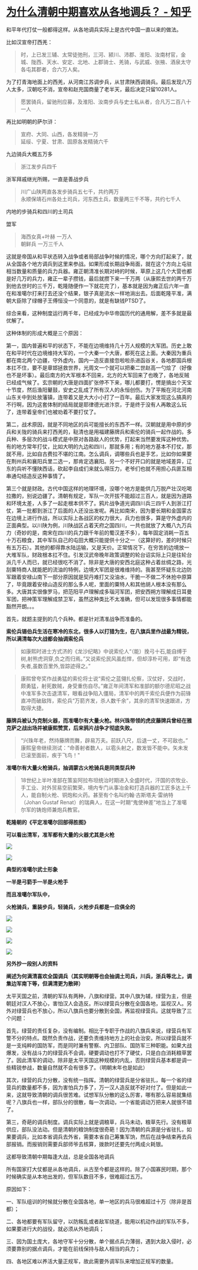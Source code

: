 # [为什么清朝中期喜欢从各地调兵？ - 知乎](https://www.zhihu.com/question/482905955/answer/2115855547)

和平年代打仗一般都得这样。从各地调兵实际上是古代中国一直以来的做法。

比如汉宣帝打西羌：

> 时，上已发三辅、太常徒弛刑，三河、颍川、沛郡、淮阳、汝南材官，金城、陇西、天水、安定、北地、上郡骑士、羌骑，与武威、张掖、酒泉太守各屯其郡者，合六万人矣。

为了打青海地面上的西羌，从河南江苏调步兵，从甘肃陕西调骑兵。最后发现六万人太多，汉朝吃不消，宣帝和赵充国商量了老半天，最后决定只留10281人。

> 愿罢骑兵，留驰刑应募，及淮阳、汝南步兵与史士私从者，合凡万二百八十一人

再比如明朝的萨尔浒：

> 宣府、大同、山西，各发精骑一万  
> 延绥、宁夏、甘肃、固原各发精骑六千

九边骑兵大概五万多

> 浙江发步兵四千

浙军拜戚继光所赐，一直是善战步兵

> 川广山陕两直各发步骑兵五七千，共约两万  
> 永顺保靖石州各处土司兵，河东西土兵，数量两三千不等，共约七千人

内地的步骑兵和四川的土司兵

盟军

> 海西女真+叶赫 一万人  
> 朝鲜兵 一万三千人

这就是帝国从和平状态转入战争或者局部战争时候的情况，哪个方向打起来了，就从全国各个地方调兵到这里来参战。如果形成长期战争局面，就在这个方向上屯驻相当数量和质量的兵力兵器。雍正朝清准长期对峙的时候，草原上这几个大营也都是好几万的兵力，雍正一辈子攒钱，最后就攒下来一千万两（从康熙去世的两千万到他去世时的三千万，乾隆随便作一下就花完了），基本就是因为雍正后六年一直在和准噶尔打来打去还没个结果，银子真是流水一样地淌出去。后面乾隆平准，满朝大臣除了绿帽子王傅恒没一个同意的，就是有缺钱PTSD了。

综合来看，这种制度运行两千年，已经成为中华帝国历代的通用解，差不多就是最优解了。

这种体制的形成大概是三个原因：

第一，国内普遍和平的状态下，不能在边境维持几十万人规模的大军团。历史上敢在和平时代在边境维持大军的，一个大秦一个大唐，都死在这上面。大秦因为重兵都在南北两个边疆，守外虚内，国内一造反直接忽啦啦杀进函谷关，各地郡国兵根本扛不住，要不是章邯拯救世界，光周文一个就可以把秦二世赵高一勺烩了（好像也不是坏事）。最后南方的大军根本不回来，北方的大军回来了也晚了，各地反贼已经成气候了。玄宗朝的大唐是四面扩张停不下来，哪儿都要打，愣是搞出个天宝十节度，然后渔阳鼙鼓，安史之乱成了所有汉人的永恒创伤。为了平叛在河北河南山东关中到处放藩镇，连带着又是大大小小打了一百年。最后大家发现这么搞真的不行啊，因为这套体制的结局就是耶律德光进汴京，于是终于没有人再敢这么玩了，连带着皇帝们也被劝着不要打仗了。

第二，战术原因，就是不同地区的兵可能擅长的东西不一样。汉朝就是用中原的步兵和关陇的骑兵来打西羌的，鞑清也是用福建藤牌兵和索伦的骑兵一起作战的。多兵种、多层次的战斗模式是中原对各路敌人的优势，打起来当然要发挥这种优势。有的地方常年打仗，比如大明的九边和四川，那就多用；有的地方基本不打仗，那就不用，比如自古费拉不堪的江南。怎么调兵，调哪些兵也是手艺，比如你如果要在荆州兵和襄阳兵里二选一，那肯定选襄阳。另一个不好开口的就是地域差异，辽东的兵听不懂陕西话，砍起李自成们来就么得压力，老爷们也就不用担心兵匪互相串通勾结造反这种事情了。

第三个就是财政。古代中国这样的地理环境，没哪个地方是能供几万脱产壮汉吃喝拉撒的，别说边疆了。清朝有规定，军队一次开拔不能超过三百人，就是因为道路和环境太差，人多了一起走根本供不了。鸦片战争道光调四川兵三四千人到浙江打仗，第一批都到浙江了后面的人还没出发呢。再比如南宋，因为要长期和金国蒙古在边境上进行作战，所以实际上各战区的权力很大，兵力也很多，算是守外虚内的正面典型。以川陕为例，川陕战区占着天府之国四川，一共也就放了大概八九万兵力（奇妙的是，南宋在四川的兵力跟千年前的蜀汉差不多），每年固定消耗一百五十万石粮食，其中军队自己的屯田大概只能提供十分之一（这算好的，差的时候只有五万石）。其他的都得靠水陆运输，又是天价。正常情况下，在穷苦的边境放一大堆军队，财政根本扛不住。引发汉武帝晚年政策调整的轮台诏实际上只是往轮台派几千人而已，就已经很吃不消了。除非是大唐的安西北庭这种占着丝绸之路，光刮粟特商人就能肥的流油的特例，边境大军团是很难维持的。我甚至怀疑东北边防军跟着安禄山南下一部分原因就是契丹难打又没油水，干脆一不做二不休抢中原算了，毕竟跟着安禄山造反的那么多人呢，里面的粟特人和其他胡人根本没有那么多。大唐其实很像罗马，把范阳平卢理解成多瑙河军团，把安西朔方理解成日耳曼军团，把神策军理解成禁卫军，虽然这种类比不太准确，但可以发现很多事情都能豁然开朗。。。

首先，就题主提到的几个兵种。都是针对清准战争而准备的。

**索伦兵锡伯兵生活在寒冷的东北，很多人以打猎为生，在八旗兵里作战最为精锐，所以满清每次大战都会抽调索伦兵**

> 如康熙时进士方式济的《龙沙纪略》中说索伦人“（能）挽弓十石,能自缚于树,射熊虎洞穿,负之而归焉。”又说索伦民风虽彪悍，但却淳朴可用，即“有逸失者,虽数百里外,皆踪迹得之。”

> 康熙曾夸奖作战勇猛的索伦将士说“索伦之蓝翎扎伦察，汉仗好，交战时，颇勇猛，射死数贼，身受重伤自尽。”雍正年间清军和准部的额尔德尼昭之战中准军多次击退清军，眼看战争陷入僵局，清军中的两千索伦兵便作为前锋直冲而破敌阵，索伦兵“万箭齐发，杀人数千余”，其余的清军快速跟进，方取得大捷。

**藤牌兵被认为克制火器，而准噶尔有大量火枪。林兴珠带领的虎皮藤牌兵曾经在雅克萨之战出场并被康熙赞赏，后来鸦片战争才彻底失败。**

> “兴珠年老，然持藤牌而舞，辟易万夫。前跃八尺，后退一丈，不可敌也。” 康熙皇帝继续测试：“命善射者数人，以雹头射之，数发皆不能中。矢未发已滚至面前，疾于飞鸟！"

**准噶尔有大量火枪骑兵，抽调蒙古火枪骑兵是同类型兵种**

> 18世纪上半叶准部在策妄阿拉布坦统治时期进入全盛时代，汗国的农牧业、手工业、对外贸易空前繁荣，境内专门从事冶金和打造兵器的工匠多达上千人，能自制火枪、铜炮和火药。甚至有个名叫约翰·古斯塔夫·雷纳特（Johan Gustaf Renat）的瑞典人，在这一时期“鬼使神差”地当上了准噶尔军的铸炮师兼炮兵教官。

**乾隆朝的《平定准噶尔回部得胜图》**

**可以看出清军，准军都有大量的火器尤其是火枪**

![](https://pic2.zhimg.com/50/v2-20445d05c6aa8479cd9d585658e1eeac_720w.jpg?source=1940ef5c)

![](https://pica.zhimg.com/50/v2-f9bf6a7568ea04bf342e5567cf8a4d5f_720w.jpg?source=1940ef5c)

**典型的准噶尔武士形象**

**一半是弓箭手一半是火枪手**

**而且准噶尔军队中，**

**火枪骑兵，重装步兵，轻骑兵，火枪步兵都是一应俱全的**

![](https://pic3.zhimg.com/50/v2-5752d3b45069a03bbc3f97f40db06d47_720w.jpg?source=1940ef5c)

![](https://pica.zhimg.com/50/v2-4d818f2d376a16bcb1208ce88ac9cd02_720w.jpg?source=1940ef5c)

![](https://pic2.zhimg.com/50/v2-0690868ab0bc35fd6dd91d95952b72e9_720w.jpg?source=1940ef5c)

![](https://pica.zhimg.com/50/v2-c3f3cc4a9013ea1988e0e9ee592d9b53_720w.jpg?source=1940ef5c)

**另外抄一段别人的资料**

**阐述为何满清喜欢全国调兵（其实明朝等也会抽调土司兵，川兵，浙兵等北上，调集边军南下等，但满清更为散碎）**

太平天国之前，清朝的军队有两种，八旗和绿营。其中八旗为辅，绿营为主，但是朝廷对汉人不放心，害怕汉人会造反。所以绿营兵分散在全国各地，监视汉人。另外对绿营兵也不放心，所以八旗兵也要分散到全国，再监视绿营兵。这就导致了三个问题：

首先，绿营的责任复杂，没有编制。相比于专职于作战的八旗兵来说，绿营兵有军警不分的特点。既然负责作战，还要负责维持地方上的社会治安。所以绿营兵就不是一支纯粹的国防军，而是同时兼有警察、内卫部队、国防军三种职能。如果大战爆发，没有战斗力的绿营兵不会调，硬要调动也打不了硬仗，只是白白消耗粮草罢了。因此清军的调动，除非是太平天国这种规模的内乱，否则绿营兵基本都是调一些精锐参战，数量自然就不会有很多了。（明朝末年也是如此）

其次，绿营的兵力分散，没有统一指挥。清朝的绿营兵是分省驻扎，每一个省的绿营兵的数量都不多，因为害怕兵力多了，万一汉人造反就不好对付了。但是如此一来，这就导致清朝的调兵很苦难。试想军队分散的这么厉害，哪有那么容易就集结呢？八旗兵也一样，部队分的很散，每一次调动，一个省能调动万把来人就很不错了。

第三，奇葩的调兵制度。调兵实际上就是调粮草，兵马未动，粮草先行。没有粮草供应，部队没法动。但是清朝的粮饷制度很奇葩！因为清朝的兵源是分省驻扎，如果要调兵，比如本省调兵去外省，需要本省自己筹集军饷，然后在战争结束再去兵部报销。而报销则需要兵部师爷去核算，拨款时还要先付两成火耗银。

这都导致清朝中期每逢大战，总是全国各地调兵

所有国家打大仗都是从各地调兵，从古至今都是这样的。除了小国寡民时期，那个时候确实是从本地出发的，但军队数目不多，很难超过五万。

原因如下：

一、军队组训的时候就分散在全国各地，单一地区的兵马很难超过十万（除非是首都）；

二、各地都要有军队留守，以防叛乱或者敌军绕道，能用以机动作战的军队不多，如果要进行大的战役，就必须从外地调兵；

三、因为国土庞大，各地守军十分分散，单个据点兵力薄弱，遇到大敌入侵时，必须要靠别的据点调兵，才能在前线保持与敌人相当的兵力；

四、各地区难以养活大量正规军，故此需要外调军队来增加正规军的数量。
